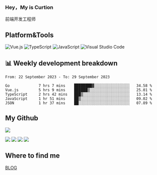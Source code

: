 ### Hey，My is Curtion
前端开发工程师
## Platform&Tools

![Vue.js](https://img.shields.io/badge/-Vue.js-4FC08D?style=flat-square&logo=Vue.js&logoColor=white)
![TypeScript](https://img.shields.io/badge/-TypeScript-007ACC?style=flat-square&logo=typescript&logoColor=white)
![JavaScript](https://img.shields.io/badge/-JavaScript-F7DF1E?style=flat-square&logo=javascript&logoColor=black)
![Visual Studio Code](https://img.shields.io/badge/-VSCode-007ACC?style=flat-square&logo=Visual-Studio-Code&logoColor=white)

## 📊 Weekly development breakdown

<!--START_SECTION:waka-->

```text
From: 22 September 2023 - To: 29 September 2023

Go             7 hrs 7 mins    ████████▓░░░░░░░░░░░░░░░░   34.58 %
Vue.js         5 hrs 9 mins    ██████▒░░░░░░░░░░░░░░░░░░   25.01 %
TypeScript     2 hrs 42 mins   ███▒░░░░░░░░░░░░░░░░░░░░░   13.14 %
JavaScript     1 hr 51 mins    ██▒░░░░░░░░░░░░░░░░░░░░░░   09.02 %
JSON           1 hr 37 mins    ██░░░░░░░░░░░░░░░░░░░░░░░   07.89 %
```

<!--END_SECTION:waka-->

## My Github

![](http://github-profile-summary-cards.vercel.app/api/cards/profile-details?username=curtion&theme=nord_bright)

![](http://github-profile-summary-cards.vercel.app/api/cards/stats?username=curtion&theme=nord_bright)
![](http://github-profile-summary-cards.vercel.app/api/cards/productive-time?username=curtion&theme=nord_bright&utcOffset=8)
![](http://github-profile-summary-cards.vercel.app/api/cards/repos-per-language?username=curtion&theme=nord_bright)
![](http://github-profile-summary-cards.vercel.app/api/cards/most-commit-language?username=curtion&theme=nord_bright)

## Where to find me

[BLOG](https://blog.3gxk.net)
